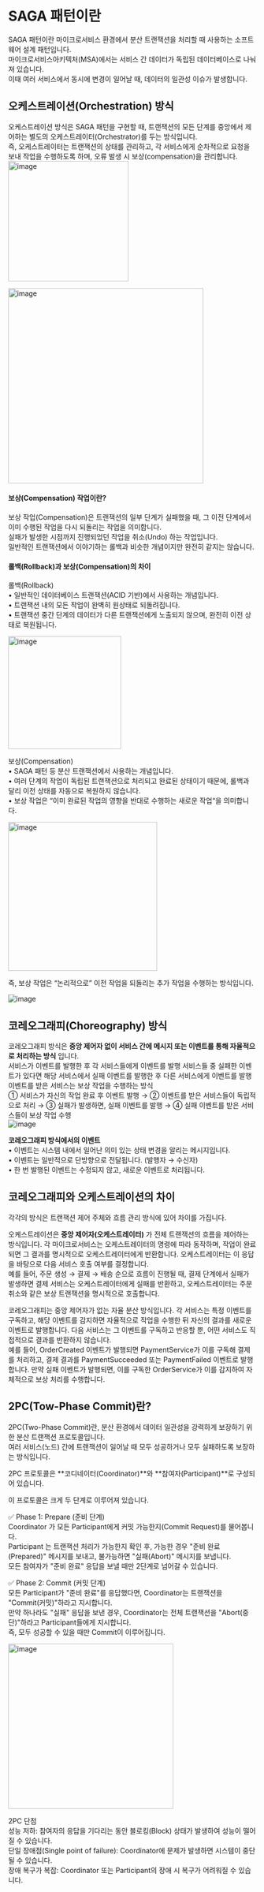# SAGA 패턴이란
SAGA 패턴이란 마이크로서비스 환경에서 분산 트랜잭션을 처리할 때 사용하는 소프트웨어 설계 패턴입니다.  
마이크로서비스아키텍처(MSA)에서는 서비스 간 데이터가 독립된 데이터베이스로 나눠져 있습니다.  
이때 여러 서비스에서 동시에 변경이 일어날 때, 데이터의 일관성 이슈가 발생합니다.  

## 오케스트레이션(Orchestration) 방식
오케스트레이션 방식은 SAGA 패턴을 구현할 때, 트랜잭션의 모든 단계를 중앙에서 제어하는 별도의 오케스트레이터(Orchestrator)를 두는 방식입니다.  
즉, 오케스트레이터는 트랜잭션의 상태를 관리하고, 각 서비스에게 순차적으로 요청을 보내 작업을 수행하도록 하며, 오류 발생 시 보상(compensation)을 관리합니다.  
<img width="244" alt="image" src="https://github.com/user-attachments/assets/00ac381a-cdb9-4f04-a17c-3a38816a17b0" />  
  
<img width="396" alt="image" src="https://github.com/user-attachments/assets/53285638-9e79-4de6-9485-a51e0d746e6f" />  

#### 보상(Compensation) 작업이란?
보상 작업(Compensation)은 트랜잭션의 일부 단계가 실패했을 때, 그 이전 단계에서 이미 수행된 작업을 다시 되돌리는 작업을 의미합니다.  
실패가 발생한 시점까지 진행되었던 작업을 취소(Undo) 하는 작업입니다.  
일반적인 트랜잭션에서 이야기하는 롤백과 비슷한 개념이지만 완전히 같지는 않습니다.

#### 롤백(Rollback)과 보상(Compensation)의 차이
롤백(Rollback)  
	•	일반적인 데이터베이스 트랜잭션(ACID 기반)에서 사용하는 개념입니다.  
	•	트랜잭션 내의 모든 작업이 완벽히 원상태로 되돌려집니다.  
	•	트랜잭션 중간 단계의 데이터가 다른 트랜잭션에게 노출되지 않으며, 완전히 이전 상태로 복원됩니다.  
 
<img width="229" alt="image" src="https://github.com/user-attachments/assets/20a9b723-22c2-49cd-8fd2-c2228bcd3de6" />  

보상(Compensation)  
	•	SAGA 패턴 등 분산 트랜잭션에서 사용하는 개념입니다.  
	•	여러 단계의 작업이 독립된 트랜잭션으로 처리되고 완료된 상태이기 때문에, 롤백과 달리 이전 상태를 자동으로 복원하지 않습니다.  
	•	보상 작업은 “이미 완료된 작업의 영향을 반대로 수행하는 새로운 작업“을 의미합니다.  
  
<img width="302" alt="image" src="https://github.com/user-attachments/assets/43cfc591-e9d6-41f0-b46b-36428b40c1a3" />    
  
즉, 보상 작업은 “논리적으로” 이전 작업을 되돌리는 추가 작업을 수행하는 방식입니다.

![image](https://github.com/user-attachments/assets/56113ff3-1505-4ae6-ab59-18a470bc90e5)


## 코레오그래피(Choreography) 방식
코레오그래피 방식은 **중앙 제어자 없이 서비스 간에 메시지 또는 이벤트를 통해 자율적으로 처리하는 방식** 입니다.       
서비스가 이벤트를 발행한 후 각 서비스들에게 이벤트를 발행 서비스들 중 실패한 이벤트가 있다면 해당 서비스에서 실패 이벤트를 발행한 후 다른 서비스에게 이벤트를 발행 이벤트를 받은 서비스는 보상 작업을 수행하는 방식  
① 서비스가 자신의 작업 완료 후 이벤트 발행 → ② 이벤트를 받은 서비스들이 독립적으로 처리 → ③ 실패가 발생하면, 실패 이벤트를 발행 → ④ 실패 이벤트를 받은 서비스들이 보상 작업 수행  
![image](https://github.com/user-attachments/assets/927bebe9-3f9c-450d-b424-50a9012df1c0)  

**코레오그래피 방식에서의 이벤트**  
	•	이벤트는 시스템 내에서 일어난 의미 있는 상태 변경을 알리는 메시지입니다.  
	•	이벤트는 일반적으로 단방향으로 전달됩니다. (발행자 → 수신자)  
	•	한 번 발행된 이벤트는 수정되지 않고, 새로운 이벤트로 처리됩니다.  
 
## 코레오그래피와 오케스트레이션의 차이
각각의 방식은 트랜잭션 제어 주체와 흐름 관리 방식에 있어 차이를 가집니다.  
  
오케스트레이션은 **중앙 제어자(오케스트레이터)** 가 전체 트랜잭션의 흐름을 제어하는 방식입니다. 각 마이크로서비스는 오케스트레이터의 명령에 따라 동작하며, 작업이 완료되면 그 결과를 명시적으로 오케스트레이터에게 반환합니다. 오케스트레이터는 이 응답을 바탕으로 다음 서비스 호출 여부를 결정합니다.  
예를 들어, 주문 생성 → 결제 → 배송 순으로 흐름이 진행될 때, 결제 단계에서 실패가 발생하면 결제 서비스는 오케스트레이터에게 실패를 반환하고, 오케스트레이터는 주문 취소와 같은 보상 트랜잭션을 명시적으로 호출합니다.  
  
코레오그래피는 중앙 제어자가 없는 자율 분산 방식입니다.
각 서비스는 특정 이벤트를 구독하고, 해당 이벤트를 감지하면 자율적으로 작업을 수행한 뒤 자신의 결과를 새로운 이벤트로 발행합니다. 다음 서비스는 그 이벤트를 구독하고 반응할 뿐, 어떤 서비스도 직접적으로 결과를 반환하지 않습니다.  
예를 들어, OrderCreated 이벤트가 발행되면 PaymentService가 이를 구독해 결제를 처리하고, 결제 결과를 PaymentSucceeded 또는 PaymentFailed 이벤트로 발행합니다. 만약 실패 이벤트가 발행되면, 이를 구독한 OrderService가 이를 감지하여 자체적으로 보상 처리를 수행합니다.


## 2PC(Tow-Phase Commit)란?
2PC(Two-Phase Commit)란, 분산 환경에서 데이터 일관성을 강력하게 보장하기 위한 분산 트랜잭션 프로토콜입니다.  
여러 서비스(노드) 간에 트랜잭션이 일어날 때 모두 성공하거나 모두 실패하도록 보장하는 방식입니다.  

2PC 프로토콜은 **코디네이터(Coordinator)**와 **참여자(Participant)**로 구성되어 있습니다.

이 프로토콜은 크게 두 단계로 이루어져 있습니다.  

✅ Phase 1: Prepare (준비 단계)  
Coordinator 가 모든 Participant에게 커밋 가능한지(Commit Request)를 물어봅니다.  
Participant 는 트랜잭션 처리가 가능한지 확인 후, 가능한 경우 "준비 완료(Prepared)" 메시지를 보내고, 불가능하면 "실패(Abort)" 메시지를 보냅니다.  
모든 참여자가 "준비 완료" 응답을 보낼 때만 2단계로 넘어갈 수 있습니다.  
  
✅ Phase 2: Commit (커밋 단계)  
모든 Participant가 "준비 완료"를 응답했다면, Coordinator는 트랜잭션을 "Commit(커밋)"하라고 지시합니다.  
만약 하나라도 "실패" 응답을 보낸 경우, Coordinator는 전체 트랜잭션을 "Abort(중단)"하라고 Participant들에게 지시합니다.  
즉, 모두 성공할 수 있을 때만 Commit이 이루어집니다.  
  
<img width="335" alt="image" src="https://github.com/user-attachments/assets/36d6e3a1-852c-431d-bbc9-a22086f94c8a" />  

    
2PC 단점  
성능 저하: 참여자의 응답을 기다리는 동안 블로킹(Block) 상태가 발생하여 성능이 떨어질 수 있습니다.  
단일 장애점(Single point of failure): Coordinator에 문제가 발생하면 시스템이 중단될 수 있습니다.  
장애 복구가 복잡: Coordinator 또는 Participant의 장애 시 복구가 어려워질 수 있습니다.  
